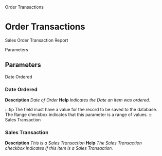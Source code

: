 
Order Transactions
# Order Transactions


Sales Order Transaction Report

Parameters
## Parameters


Date Ordered
### Date Ordered

**Description**
 *Date of Order*
**Help**
 *Indicates the Date an item was ordered.*

:::tip
The field must have a value for the record to be saved to the database.
The Range checkbox indicates that this parameter is a range of values.
:::
Sales Transaction
### Sales Transaction

**Description**
 *This is a Sales Transaction*
**Help**
 *The Sales Transaction checkbox indicates if this item is a Sales Transaction.*
